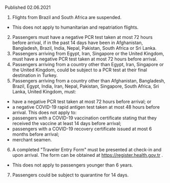Published 02.06.2021
1. Flights from Brazil and South Africa are suspended.
 - This does not apply to humanitarian and repatriation flights.
2. Passengers must have a negative PCR test taken at most 72 hours before arrival, if in the past 14 days have been in Afghanistan, Bangladesh, Brazil, India, Nepal, Pakistan, South Africa or Sri Lanka.
3. Passengers arriving from Egypt, Iran, Singapore or the United Kingdom, must have a negative PCR test taken at most 72 hours before arrival. 
4. Passengers arriving from a country other than Egypt, Iran, Singapore or the United Kingdom, could be subject to a PCR test at their final destination in Turkey. 
5. Passengers arriving from a country other than Afghanistan, Bangladesh, Brazil, Egypt, India, Iran, Nepal, Pakistan, Singapore, South Africa, Sri Lanka, United Kingdom, must:
 - have a negative PCR test taken at most 72 hours before arrival; or
 - a negative COVID-19 rapid antigen test taken at most 48 hours before arrival. 
This does not apply to:
 - passengers with a COVID-19 vaccination certificate stating that they received the vaccine at least 14 days before arrival;
 - passengers with a COVID-19 recovery certificate issued at most 6 months before arrival; 
 - merchant seamen.
6. A completed "Traveler Entry Form" must be presented at check-in and upon arrival. The form can be obtained at <a href="https://register.health.gov.tr">https://register.health.gov.tr</a> .
 - This does not apply to passengers younger than 6 years.
7. Passengers could be subject to quarantine for 14 days.

